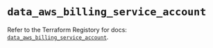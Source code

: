 # `data_aws_billing_service_account`

Refer to the Terraform Registory for docs: [`data_aws_billing_service_account`](https://www.terraform.io/docs/providers/aws/d/billing_service_account).
